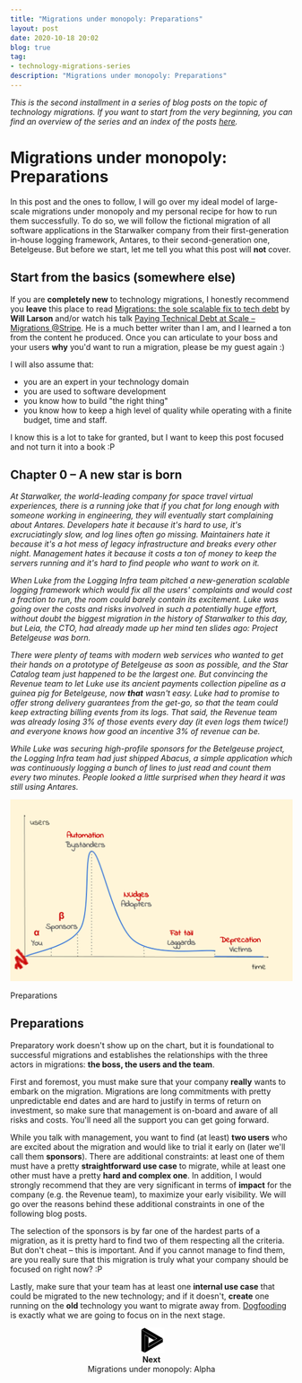 ```yaml
---
title: "Migrations under monopoly: Preparations"
layout: post
date: 2020-10-18 20:02
blog: true
tag:
- technology-migrations-series
description: "Migrations under monopoly: Preparations"
---
```


_This is the second installment in a series of blog posts on the topic of technology migrations. If you want to start from the very beginning, you can find an overview of the series and an index of the posts [here](http://poros.github.io/the-technology-migrations-series/)._

# Migrations under monopoly: Preparations

In this post and the ones to follow, I will go over my ideal model of large-scale migrations under monopoly and my personal recipe for how to run them successfully. To do so, we will follow the fictional migration of all software applications in the Starwalker company from their first-generation in-house logging framework, Antares, to their second-generation one, Betelgeuse. But before we start, let me tell you what this post will **not** cover.


## Start from the basics (somewhere else)

If you are **completely new** to technology migrations, I honestly recommend you **leave** this place to read [Migrations: the sole scalable fix to tech debt](https://lethain.com/migrations/) by **Will Larson** and/or watch his talk [Paying Technical Debt at Scale – Migrations @Stripe](https://www.youtube.com/watch?v=OFjvJmS_uDo). He is a much better writer than I am, and I learned a ton from the content he produced. Once you can articulate to your boss and your users **why** you'd want to run a migration, please be my guest again :)

I will also assume that:

* you are an expert in your technology domain
* you are used to software development
* you know how to build "the right thing"
* you know how to keep a high level of quality while operating with a finite budget, time and staff.

I know this is a lot to take for granted, but I want to keep this post focused and not turn it into a book :P

## Chapter 0 – A new star is born

_At Starwalker, the world-leading company for space travel virtual experiences, there is a running joke that if you chat for long enough with someone working in engineering, they will eventually start complaining about Antares. Developers hate it because it's hard to use, it's excruciatingly slow, and log lines often go missing. Maintainers hate it because it's a hot mess of legacy infrastructure and breaks every other night. Management hates it because it costs a ton of money to keep the servers running and it's hard to find people who want to work on it._

_When Luke from the Logging Infra team pitched a new-generation scalable logging framework which would fix all the users' complaints and would cost a fraction to run, the room could barely contain its excitement. Luke was going over the costs and risks involved in such a potentially huge effort, without doubt the biggest migration in the history of Starwalker to this day, but Leia, the CTO, had already made up her mind ten slides ago: Project Betelgeuse was born._

_There were plenty of teams with modern web services who wanted to get their hands on a prototype of Betelgeuse as soon as possible, and the Star Catalog team just happened to be the largest one. But convincing the Revenue team to let Luke use its ancient payments collection pipeline as a guinea pig for Betelgeuse, now **that** wasn't easy. Luke had to promise to offer strong delivery guarantees from the get-go, so that the team could keep extracting billing events from its logs. That said, the Revenue team was already losing 3% of those events every day (it even logs them twice!) and everyone knows how good an incentive 3% of revenue can be._

_While Luke was securing high-profile sponsors for the Betelgeuse project, the Logging Infra team had just shipped Abacus, a simple application which was continuously logging a bunch of lines to just read and count them every two minutes. People looked a little surprised when they heard it was still using Antares._

![Preparations](/assets/images/migrations_under_monopoly_0.png)
<figcaption class="caption">Preparations</figcaption>

## Preparations

Preparatory work doesn't show up on the chart, but it is foundational to successful migrations and establishes the relationships with the three actors in migrations: **the boss, the users and the team**.

First and foremost, you must make sure that your company **really** wants to embark on the migration. Migrations are long commitments with pretty unpredictable end dates and are hard to justify in terms of return on investment, so make sure that management is on-board and aware of all risks and costs. You'll need all the support you can get going forward.

While you talk with management, you want to find (at least) **two users** who are excited about the migration and would like to trial it early on (later we'll call them **sponsors**). There are additional constraints: at least one of them must have a pretty **straightforward use case** to migrate, while at least one other must have a pretty **hard and complex one**. In addition, I would strongly recommend that they are very significant in terms of **impact** for the company (e.g. the Revenue team), to maximize your early visibility. We will go over the reasons behind these additional constraints in one of the following blog posts.

The selection of the sponsors is by far one of the hardest parts of a migration, as it is pretty hard to find two of them respecting all the criteria. But don't cheat – this is important. And if you cannot manage to find them, are you really sure that this migration is truly what your company should be focused on right now? :P

Lastly, make sure that your team has at least one **internal use case** that could be migrated to the new technology; and if it doesn't, **create** one running on the **old** technology you want to migrate away from. [Dogfooding](https://en.wikipedia.org/wiki/Eating_your_own_dog_food) is exactly what we are going to focus on in the next stage.

<div align="center">
<a href="http://poros.github.io/mum-alpha/">
<img src="/assets/images/next.png" alt="Next">
</a>
<b><figcaption class="caption">Next</figcaption></b>
<figcaption class="caption">Migrations under monopoly: Alpha</figcaption>
</div>
